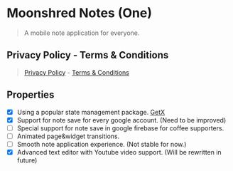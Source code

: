# Moonshred Notes (One)
> A mobile note application for everyone.

## Privacy Policy - Terms & Conditions
> [Privacy Policy](../main/privacy-policy.md) - [Terms & Conditions](../main/terms-conditions.md)

## Properties
- [x] Using a popular state management package. [GetX][GetXLink]
- [x] Support for note save for every google account. (Need to be improved)
- [ ] Special support for note save in google firebase for coffee supporters.
- [ ] Animated page&widget transitions.
- [ ] Smooth note application experience. (Not stable for now.)
- [X] Advanced text editor with Youtube video support. (Will be rewritten in future)

[GetXLink]: https://github.com/jonataslaw/getx
